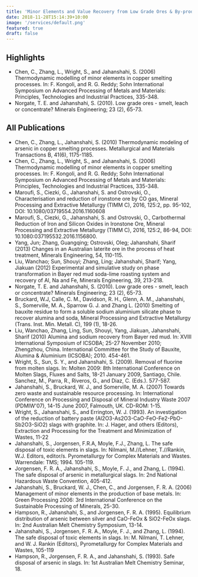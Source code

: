 ```yaml
---
title: 'Minor Elements and Value Recovery from Low Grade Ores & By-products​'
date: 2018-11-28T15:14:39+10:00
image: '/services/default.png'
featured: true
draft: false
---
```

## Highlights

- Chen, C., Zhang, L., Wright, S., and Jahanshahi, S. (2006) Thermodynamic modelling of minor elements in copper smelting processes. In: F. Kongoli, and R. G. Reddy; Sohn International Symposium on Advanced Processing of Metals and Materials: Principles, Technologies and Industrial Practices, 335-348. 
- Norgate, T. E. and Jahanshahi, S.  (2010). Low grade ores - smelt, leach or concentrate? Minerals Engineering; 23 (2), 65-73. 

## All Publications

- ​Chen, C., Zhang, L., Jahanshahi, S. (2010) Thermodynamic modeling of arsenic in copper smelting processes. Metallurgical and Materials Transactions B, 41(6), 1175-1185.
- Chen, C., Zhang, L., Wright, S., and Jahanshahi, S. (2006) Thermodynamic modelling of minor elements in copper smelting processes. In: F. Kongoli, and R. G. Reddy; Sohn International Symposium on Advanced Processing of Metals and Materials: Principles, Technologies and Industrial Practices, 335-348.
- Maroufi, S., Ciezki, G., Jahanshahi, S. and Ostrovski, O., Characterisation and reduction of ironstone ore by CO gas, Mineral Processing and Extractive Metallurgy (TIMM C), 2016, 125:2, pp. 95-102, DOI: 10.1080/03719554.2016.1160608
- Maroufi, S., Ciezki, G., Jahanshahi, S. and Ostrovski, O., Carbothermal Reduction of Iron and Silicon Oxides in Ironstone Ore, Mineral Processing and Extractive Metallurgy (TIMM C), 2016, 125:2, 86-94, DOI: 10.1080:037195532.2016.1156800.
- Yang, Jun; Zhang, Guangqing; Ostrovski, Oleg; Jahanshahi, Sharif (2013) Changes in an Australian laterite ore in the process of heat treatment, Minerals Engineering, 54, 110-115.
- Liu, Wanchao; Sun, Shouyi; Zhang, Ling; Jahanshahi, Sharif; Yang, Jiakuan (2012) Experimental and simulative study on phase transformation in Bayer red mud soda-lime roasting system and recovery of Al, Na and Fe, Minerals Engineering, 39, 213-218.
- Norgate, T. E. and Jahanshahi, S.  (2010). Low grade ores - smelt, leach or concentrate? Minerals Engineering; 23 (2), 65-73.
- Bruckard, W.J, Calle, C. M., Davidson, R. H., Glenn, A. M., Jahanshahi,  S.,  Somerville, M. A., Sparrow G. J. and Zhang L. (2010) Smelting of bauxite residue to form a soluble sodium aluminium silicate phase to recover alumina and soda, Mineral Processing and Extractive Metallurgy (Trans. Inst. Min. Metall. C), 199 (1), 18-26.
- Liu, Wanchao, Zhang, Ling, Sun, Shouyi, Yang, Jiakuan, Jahanshahi, Sharif (2010) Alumina and sodium recovery from Bayer red mud. In: XVIII International Symposium of ICSOBA; 25-27 November 2010; Zhengzhou, China. International Committee for the Study of Bauxite, Alumina & Aluminium (ICSOBA); 2010. 454-461.
- Wright, S., Sun, S. Y., and Jahanshahi, S. (2009). Removal of fluorine from molten slags. In: Molten 2009: 8th International Conference on Molten Slags, Fluxes and Salts, 18-21 January 2009, Santiago, Chile.  Sanchez, M., Parra, R., Riveros, G., and Diaz, C. (Eds.). 577-587.
- Jahanshahi, S., Bruckard, W. J., and Somerville, M. A. (2007) Towards zero waste and sustainable resource processing. In: International Conference on Processing and Disposal of Mineral Industry Waste 2007 (PDMIW'07), 14-15 June 2007, Falmouth, UK.  CD-ROM: 1-15.
- Wright, S., Jahanshahi, S., and Errington, W. J. (1993). An investigation of the reduction of battery paste (Al2O3-As2O3-CaO-FeO-Fe2-PbO-Sb2O3-SiO2) slags with graphite. In: J. Hager, and others (Editors), Extraction and Processing for the Treatment and Minimization of Wastes, 11-22
- Jahanshahi, S., Jorgensen, F.R.A, Moyle, F.J., Zhang, L. The safe disposal of toxic elements in slags. In: Nilmani, M.//Lehner, T.//Rankin, W.J. Editors, editor/s. Pyrometallurgy for Complex Materials and Wastes. Warrendale: TMS; 1994. 105-119.
- Jorgensen, F. R. A., Jahanshahi, S., Moyle, F. J., and Zhang, L. (1994). The safe disposal of arsenic in metallurgical slags. In: 2nd National Hazardous Waste Convention, 405-412.
- Jahanshahi, S., Bruckard, W. J., Chen, C., and Jorgensen, F. R. A. (2006) Management of minor elements in the production of base metals. In: Green Processing 2006: 3rd International Conference on the Sustainable Processing of Minerals, 25-30.
- Hampson, R., Jahanshahi, S., and Jorgensen, F. R. A. (1995). Equilibrium distribution of arsenic between silver and CaO-FeOx & SiO2-FeOx slags. In: 2nd Australian Melt Chemistry Symposium, 13-14.
- Jahanshahi, S., Jorgensen, F. R. A., Moyle, F. J., and Zhang, L. (1994). The safe disposal of toxic elements in slags. In: M. Nilmani, T. Lehner, and W. J. Rankin (Editors), Pyrometallurgy for Complex Materials and Wastes, 105-119
- ​Hampson, R., Jorgensen, F. R. A., and Jahanshahi, S. (1993). Safe disposal of arsenic in slags. In: 1st Australian Melt Chemistry Seminar, 18. 